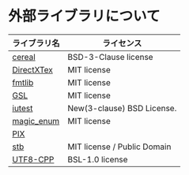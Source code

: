 # 外部ライブラリについて
|ライブラリ名|ライセンス|
|------------|---------|
|[cereal](https://github.com/USCiLab/cereal)|BSD-3-Clause license|
|[DirectXTex](https://github.com/microsoft/DirectXTex)| MIT license|
|[fmtlib](https://github.com/fmtlib/fmt)|MIT license|
|[GSL](https://github.com/microsoft/GSL)|MIT license|
|[iutest](https://github.com/srz-zumix/iutest)|New(3-clause) BSD License.|
|[magic_enum](https://github.com/Neargye/magic_enum)|MIT license|
|[PIX](https://devblogs.microsoft.com/pix/winpixeventruntime/)||
|[stb](https://github.com/nothings/stb)|MIT license / Public Domain|
|[UTF8-CPP](https://github.com/nemtrif/utfcpp)|BSL-1.0 license|